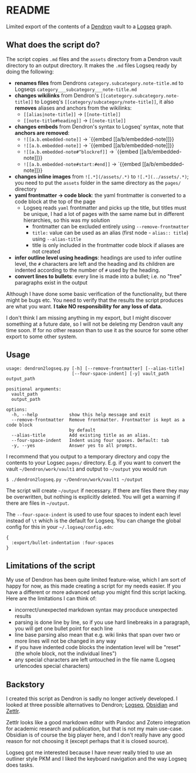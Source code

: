 # README

Limited export of the contents of a [Dendron](https://www.dendron.so) vault to a [Logseq](https://logseq.com) graph.


## What does the script do?

The script copies `.md` files and the `assets` directory from a Dendron vault directory to an output directory. It makes the `.md` files Logseq ready by doing the following:

- **renames files** from Dendrons `category.subcategory.note-title.md` to Logseqs `category___subcategory___note-title.md`
- **changes wikilinks** from Dendron's `[[catetegory.subcategory.note-title]]` to Logseq's `[[category/subcategory/note-title]]`, it also **removes** aliases and anchors from the wikilinks:
    - `[[alias|note-title]]` -> `[[note-title]]`
    - `[[note-title#heading]]` -> `[[note-title]]`
- **changes embeds** from Dendron's syntax to Logseq' syntax, note that **anchors are removed**:
    - `![[a.b.embedded-note]]` -> `{{embed [[a/b/embedded-note]]}}
    - `![[a.b.embedded-note]]` -> `{{embed [[a/b/embedded-note]]}}
    - `![[a.b.embedded-note#^blockref]]` -> `{{embed [[a/b/embedded-note]]}}
    - `![[a.b.embedded-note#start:#end]]` -> `{{embed [[a/b/embedded-note]]}}
- **changes inline images** from `![.*](/assets/.*)` to `![.*](../assets/.*)`; you need to put the `assets` folder in the same directory as the `pages/` directory
- **yaml frontmatter -> code block**: the yaml frontmatter is converted to a code block at the top of the page
    - Logseq reads `yaml` frontmatter and picks up the title, but titles must be unique, I had a lot of pages with the same name but in different hierarchies, so this was my solution
        - frontmatter can be excluded entirely using `--remove-frontmatter`
        - `title:` value can be used as an alias (first node - `alias:: title`) using `--alias-title`
        - title is only included in the frontmatter code block if aliases are not created
- **infer outline level using headings**: headings are used to infer outline level, the `#` characters are left and the heading and its children are indented according to the number of `#` used by the heading.
- **convert lines to bullets**: every line is made into a bullet; i.e. no "free" paragraphs exist in the output

Although I have done some basic verification of the functionality, but there might be bugs etc. You need to verify that the results the script produces are what you want. **I take NO responsibility for any loss of data.**

I don't think I am missing anything in my export, but I might discover something at a future date, so I will not be deleting my Dendron vault any time soon. If for no other reason than to use it as the source for some other export to some other system.


## Usage

```
usage: dendron2logseq.py [-h] [--remove-frontmatter] [--alias-title]           
                         [--four-space-indent] [-y] vault_path output_path

positional arguments:
  vault_path
  output_path

options:
  -h, --help            show this help message and exit
  --remove-frontmatter  Remove frontmatter. Frontmatter is kept as a code block 
                        by default
  --alias-title         Add existing title as an alias.
  --four-space-indent   Indent using four spaces. Default: tab
  -y, --yes             Answer yes to all prompts.
```

I recommend that you output to a temporary directory and copy the contents to your Logsec `pages/` directory. E.g. if you want to convert the vault `~/Dendron/work/vault1` and output to `~/output` you would run

```
$ ./dendron2logseq.py ~/Dendron/work/vault1 ~/output
```

The script will create `~/output` if necessary. If there are files there they may be overwritten, but nothing is explicitly deleted. You will get a warning if there are files in `~/output`.

The `--four-space-indent` is used to use four spaces to indent each level instead of `\t` which is the default for Logseq. You can change the global config for this in your `~/.logseq/config.edn`:

```edn
{
  :export/bullet-indentation :four-spaces
}
```


## Limitations of the script

My use of Dendron has been quite limited feature-wise, which I am sort of happy for now, as this made creating a script for my needs easier. If you have a different or more advanced setup you might find this script lacking. Here are the limitations I can think of:

- incorrect/unexpected markdown syntax may procduce unexpected results
- parsing is done line by line, so if you use hard linebreaks in a paragraph, you will get one bullet point for each line
- line base parsing also mean that e.g. wiki links that span over two or more lines will not be changed in any way
- if you have indented code blocks the indentation level will be "reset" (the whole block, not the individual lines")
- any special characters are left untouched in the file name (Logseq urlencodes special characters)


## Backstory

I created this script as Dendron is sadly no longer actively developed. I looked at three possible alternatives to Dendron; [Logseq](https://logseq.com), [Obsidian](https://obsidian.md/) and [Zettlr](https://www.zettlr.com/).

Zettlr looks like a good markdown editor with Pandoc and Zotero integration for academic research and publication, but that is not my main use-case. Obsidian is of course the big player here, and I don't really have any good reason for not choosing it (except perhaps that it is closed source).

Logseq got me interested because I have never really tried to use an outliner style PKM and I liked the keyboard navigation and the way Logseq does tasks.

